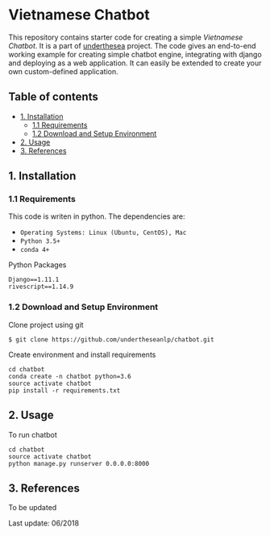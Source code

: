# Vietnamese Chatbot

This repository contains starter code for creating a simple *Vietnamese Chatbot*. It is a part of [underthesea](https://github.com/magizbox/underthesea) project. The code gives an end-to-end working example for creating simple chatbot engine, integrating with django and deploying as a web application. It can easily be extended to create your own custom-defined application. 

## Table of contents

* [1. Installation](#1-installation)
  * [1.1 Requirements](#11-requirements)
  * [1.2 Download and Setup Environment](#12-download-and-setup-environment)
* [2. Usage](#2-usage)
* [3. References](#3-references)

## 1. Installation

### 1.1 Requirements

This code is writen in python. The dependencies are:

* `Operating Systems: Linux (Ubuntu, CentOS), Mac`
* `Python 3.5+`
* `conda 4+`

Python Packages

```
Django==1.11.1
rivescript==1.14.9
```

### 1.2 Download and Setup Environment


Clone project using git

```
$ git clone https://github.com/undertheseanlp/chatbot.git
```

Create environment and install requirements

```
cd chatbot
conda create -n chatbot python=3.6
source activate chatbot
pip install -r requirements.txt
```

## 2. Usage

To run chatbot

```
cd chatbot
source activate chatbot
python manage.py runserver 0.0.0.0:8000
```

## 3. References

To be updated

Last update: 06/2018